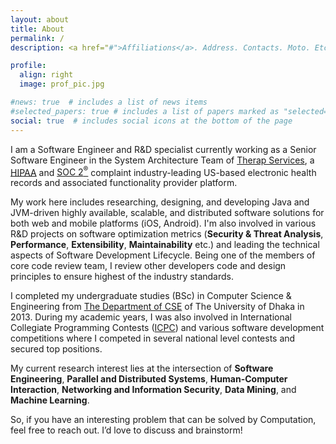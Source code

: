 ```yaml
---
layout: about
title: About
permalink: /
description: <a href="#">Affiliations</a>. Address. Contacts. Moto. Etc.

profile:
  align: right
  image: prof_pic.jpg

#news: true  # includes a list of news items
#selected_papers: true # includes a list of papers marked as "selected={true}"
social: true  # includes social icons at the bottom of the page
---
```


I am a Software Engineer and R&D specialist currently working as a Senior Software Engineer in the System Architecture Team of [Therap Services](https://www.therapservices.net/), a [HIPAA](https://www.hhs.gov/hipaa/index.html) and [SOC 2<sup>®</sup>](https://www.aicpa.org/interestareas/frc/assuranceadvisoryservices/aicpasoc2report.html) complaint industry-leading US-based electronic health records and associated functionality provider platform.

My work here includes researching, designing, and developing Java and JVM-driven highly available, scalable, and distributed software solutions for both web and mobile platforms (iOS, Android). I'm also involved in various R&D projects on software optimization metrics (**Security & Threat Analysis**, **Performance**, **Extensibility**, **Maintainability** etc.) and leading the technical aspects of Software Development Lifecycle. Being one of the members of core code review team, I review other developers code and design principles to ensure highest of the industry standards.  

I completed my undergraduate studies (BSc) in Computer Science & Engineering from [The Department of CSE](http://www.cse.du.ac.bd/) of The University of Dhaka in 2013. During my academic years, I was also involved in International Collegiate Programming Contests ([ICPC](https://icpc.global/)) and various software development competitions where I competed in several national level contests and secured top positions.

My current research interest lies at the intersection of **Software Engineering**, **Parallel and Distributed Systems**, **Human-Computer Interaction**, **Networking and Information Security**, **Data Mining**, and **Machine Learning**.

So, if you have an interesting problem that can be solved by Computation, feel free to reach out. I’d love to discuss and brainstorm!
